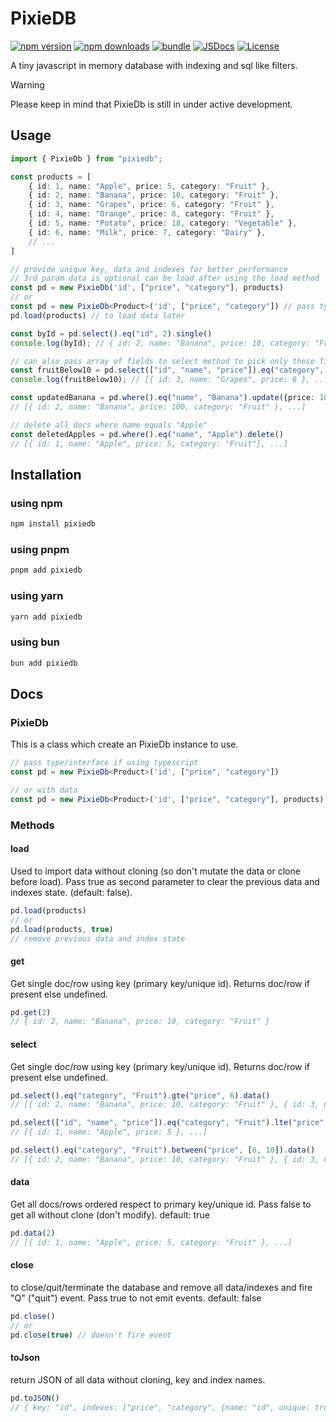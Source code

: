 # PixieDB

[![npm version][npm-version-src]][npm-version-href]
[![npm downloads][npm-downloads-src]][npm-downloads-href]
[![bundle][bundle-src]][bundle-href]
[![JSDocs][jsdocs-src]][jsdocs-href]
[![License][license-src]][license-href]

A tiny javascript in memory database with indexing and sql like filters.

> [!WARNING]
> Please keep in mind that PixieDb is still in under active development.

## Usage
```ts
import { PixieDb } from "pixiedb";

const products = [
    { id: 1, name: "Apple", price: 5, category: "Fruit" },
    { id: 2, name: "Banana", price: 10, category: "Fruit" },
    { id: 3, name: "Grapes", price: 6, category: "Fruit" },
    { id: 4, name: "Orange", price: 8, category: "Fruit" },
    { id: 5, name: "Potato", price: 18, category: "Vegetable" },
    { id: 6, name: "Milk", price: 7, category: "Dairy" },
    // ...
]

// provide unique key, data and indexes for better performance
// 3rd param data is optional can be load after using the load method
const pd = new PixieDb('id', ["price", "category"], products) 
// or
const pd = new PixieDb<Product>('id', ["price", "category"]) // pass type if using typescript
pd.load(products) // to load data later

const byId = pd.select().eq("id", 2).single()
console.log(byId); // { id: 2, name: "Banana", price: 10, category: "Fruit" }

// can also pass array of fields to select method to pick only those fields/properties
const fruitBelow10 = pd.select(["id", "name", "price"]).eq("category", "Fruit").lte("price", 10).orderBy(["name", ["price", "desc"]]).range(2, 3).data()
console.log(fruitBelow10); // [{ id: 3, name: "Grapes", price: 6 }, ...]

const updatedBanana = pd.where().eq("name", "Banana").update({price: 100})
// [{ id: 2, name: "Banana", price: 100, category: "Fruit" }, ...]

// delete all docs where name equals "Apple"
const deletedApples = pd.where().eq("name", "Apple").delete()
// [{ id: 1, name: "Apple", price: 5, category: "Fruit"}, ...]
```

<!-- Badges -->

[npm-version-src]: https://img.shields.io/npm/v/pixiedb?style=flat&colorA=080f12&colorB=1fa669
[npm-version-href]: https://npmjs.com/package/pixiedb
[npm-downloads-src]: https://img.shields.io/npm/dm/pixiedb?style=flat&colorA=080f12&colorB=1fa669
[npm-downloads-href]: https://npmjs.com/package/pixiedb
[bundle-src]: https://img.shields.io/bundlephobia/minzip/pixiedb?style=flat&colorA=080f12&colorB=1fa669&label=minzip
[bundle-href]: https://bundlephobia.com/result?p=pixiedb
[license-src]: https://img.shields.io/github/license/pixiedevpraveen/pixiedb.svg?style=flat&colorA=080f12&colorB=1fa669
[license-href]: https://github.com/pixiedevpraveen/pixiedb/blob/main/LICENSE
[jsdocs-src]: https://img.shields.io/badge/jsdocs-reference-080f12?style=flat&colorA=080f12&colorB=1fa669
[jsdocs-href]: https://www.jsdocs.io/package/pixiedb


## Installation

### using npm
```bash
npm install pixiedb
```

### using pnpm
```bash
pnpm add pixiedb
```

### using yarn
```bash
yarn add pixiedb
```

### using bun
```bash
bun add pixiedb
```

## Docs

### PixieDb
This is a class which create an PixieDb instance to use.

```ts
// pass type/interface if using typescript
const pd = new PixieDb<Product>('id', ["price", "category"]) 

// or with data
const pd = new PixieDb<Product>('id', ["price", "category"], products)
```

### Methods

#### load
Used to import data without cloning (so don't mutate the data or clone before load).
Pass true as second parameter to clear the previous data and indexes state. (default: false).

```ts
pd.load(products)
// or
pd.load(products, true)
// remove previous data and index state
```

#### get
Get single doc/row using key (primary key/unique id).
Returns doc/row if present else undefined.

```ts
pd.get(2)
// { id: 2, name: "Banana", price: 10, category: "Fruit" }
```

#### select
Get single doc/row using key (primary key/unique id).
Returns doc/row if present else undefined.

```ts
pd.select().eq("category", "Fruit").gte("price", 6).data()
// [{ id: 2, name: "Banana", price: 10, category: "Fruit" }, { id: 3, name: "Grapes", price: 6, category: "Fruit" }, ...]

pd.select(["id", "name", "price"]).eq("category", "Fruit").lte("price", 6).data()
// [{ id: 1, name: "Apple", price: 5 }, ...]

pd.select().eq("category", "Fruit").between("price", [6, 10]).data()
// [{ id: 2, name: "Banana", price: 10, category: "Fruit" }, { id: 3, name: "Grapes", price: 6, category: "Fruit" }, { id: 4, name: "Orange", price: 8, category: "Fruit" }, ...]
```

#### data
Get all docs/rows ordered respect to primary key/unique id.
Pass false to get all without clone (don't modify). default: true
```ts
pd.data(2)
// [{ id: 1, name: "Apple", price: 5, category: "Fruit" }, ...]
```

#### close
to close/quit/terminate the database and remove all data/indexes and fire "Q" ("quit") event.
Pass true to not emit events. default: false
```ts
pd.close()
// or
pd.close(true) // doesn't fire event
```

#### toJson
return JSON of all data without cloning, key and index names.
```ts
pd.toJSON()
// { key: "id", indexes: ["price", "category", {name: "id", unique: true}], data: [{ id: 1, name: "Apple", price: 10, category: "Fruit" }, ...}]
```
